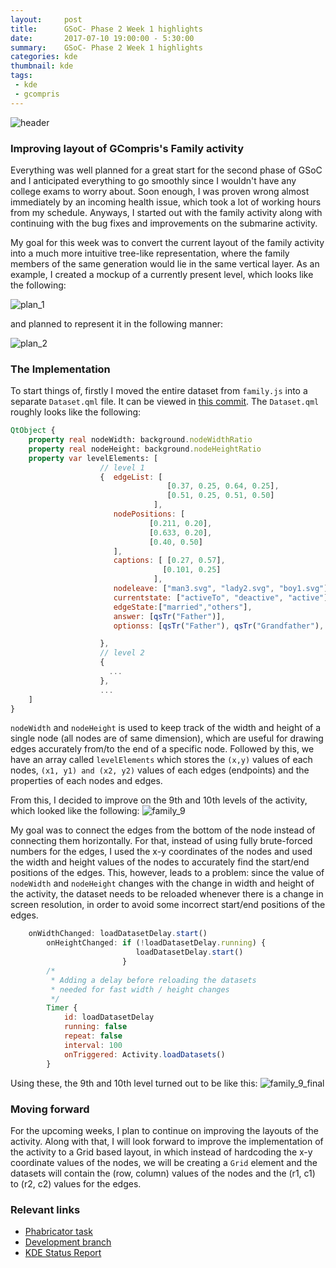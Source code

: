 ```yaml
---
layout:     post
title:      GSoC- Phase 2 Week 1 highlights
date:       2017-07-10 19:00:00 - 5:30:00
summary:    GSoC- Phase 2 Week 1 highlights
categories: kde
thumbnail: kde
tags:
 - kde
 - gcompris
---
```

![header](https://raw.githubusercontent.com/RudraNilBasu/blog/gh-pages/images/gsoc/family/family_header.jpg)

### Improving layout of GCompris's Family activity

Everything was well planned for a great start for the second phase of GSoC and I anticipated everything to go smoothly since I wouldn't have any college exams to worry about. Soon enough, I was proven wrong almost immediately by an incoming health issue, which took a lot of working hours from my schedule. Anyways, I started out with the family activity along with continuing with the bug fixes and improvements on the submarine activity.

My goal for this week was to convert the current layout of the family activity into a much more intuitive tree-like representation, where the family members of the same generation would lie in the same vertical layer. As an example, I created a mockup of a currently present level, which looks like the following:

![plan_1](https://raw.githubusercontent.com/RudraNilBasu/blog/gh-pages/images/gsoc/family/family.png)

and planned to represent it in the following manner:

![plan_2](https://raw.githubusercontent.com/RudraNilBasu/blog/gh-pages/images/gsoc/family/family_test_2.png)

### The Implementation

To start things of, firstly I moved the entire dataset from `family.js` into a separate `Dataset.qml` file. It can be viewed in [this commit](https://cgit.kde.org/gcompris.git/commit/?h=GSoC-family&id=2877e0adfccabf050bec1cfd1ee33aad6f578ded). The `Dataset.qml` roughly looks like the following:

```qml
QtObject {
    property real nodeWidth: background.nodeWidthRatio
    property real nodeHeight: background.nodeHeightRatio
    property var levelElements: [
                    // level 1
                    {  edgeList: [
                                   [0.37, 0.25, 0.64, 0.25],
                                   [0.51, 0.25, 0.51, 0.50]
                                ],
                       nodePositions: [
                               [0.211, 0.20],
                               [0.633, 0.20],
                               [0.40, 0.50]
                       ],
                       captions: [ [0.27, 0.57],
                                  [0.101, 0.25]
                                ],
                       nodeleave: ["man3.svg", "lady2.svg", "boy1.svg"],
                       currentstate: ["activeTo", "deactive", "active"],
                       edgeState:["married","others"],
                       answer: [qsTr("Father")],
                       optionss: [qsTr("Father"), qsTr("Grandfather"), qsTr("Uncle")]

                    },
                    // level 2
                    {
                      ...
                    },
                    ...
    ]
}

```

`nodeWidth` and `nodeHeight` is used to keep track of the width and height of a single node (all nodes are of same dimension), which are useful for drawing edges accurately from/to the end of a specific node. Followed by this, we have an array called `levelElements` which stores the `(x,y)` values of each nodes, `(x1, y1) and (x2, y2)` values of each edges (endpoints) and the properties of each nodes and edges.

From this, I decided to improve on the 9th and 10th levels of the activity, which looked like the following:
![family_9](https://raw.githubusercontent.com/RudraNilBasu/blog/gh-pages/images/gsoc/family/fam_1.png)

My goal was to connect the edges from the bottom of the node instead of connecting them horizontally. For that, instead of using fully brute-forced numbers for the edges, I used the x-y coordinates of the nodes and used the width and height values of the nodes to accurately find the start/end positions of the edges. This, however, leads to a problem: since the value of `nodeWidth` and `nodeHeight` changes with the change in width and height of the activity, the dataset needs to be reloaded whenever there is a change in screen resolution, in order to avoid some incorrect start/end positions of the edges.

```qml
    onWidthChanged: loadDatasetDelay.start()
        onHeightChanged: if (!loadDatasetDelay.running) {
                            loadDatasetDelay.start()
                         }
        /*
         * Adding a delay before reloading the datasets
         * needed for fast width / height changes
         */
        Timer {
            id: loadDatasetDelay
            running: false
            repeat: false
            interval: 100
            onTriggered: Activity.loadDatasets()
        }
```

Using these, the 9th and 10th level turned out to be like this:
![family_9_final](https://raw.githubusercontent.com/RudraNilBasu/blog/gh-pages/images/gsoc/family/fam_2.png)

### Moving forward

For the upcoming weeks, I plan to continue on improving the layouts of the activity. Along with that, I will look forward to improve the implementation of the activity to a Grid based layout, in which instead of hardcoding the x-y coordinate values of the nodes, we will be creating a `Grid` element and the datasets will contain the (row, column) values of the nodes and the (r1, c1) to (r2, c2) values for the edges.

### Relevant links

* [Phabricator task](https://phabricator.kde.org/T6096)
* [Development branch](https://cgit.kde.org/gcompris.git/log/?h=GSoC-family)
* [KDE Status Report](https://community.kde.org/GSoC/2017/StatusReports/RudraNilBasu)